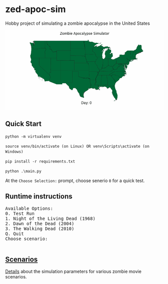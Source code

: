 # zed-apoc-sim
Hobby project of simulating a zombie apocalypse in the United States

![](demo.gif)

## Quick Start
`python -m virtualenv venv`

`source venv/bin/activate (on Linux) OR venv\Scripts\activate (on Windows)`

`pip install -r requirements.txt`

`python .\main.py`

At the `Choose Selection:` prompt, choose senerio `0` for a quick test.

## Runtime instructions
<pre>
Available Options:
0. Test Run
1. Night of the Living Dead (1968)
2. Dawn of the Dead (2004)
3. The Walking Dead (2010)
Q. Quit
Choose scenario:
  </pre>

## [Scenarios](./docs/scenarios.md)
[Details](./docs/scenarios.md) about the simulation parameters for various zombie movie scenarios.